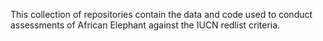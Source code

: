 This collection of repositories contain the data and code used to conduct assessments of African Elephant against the IUCN redlist criteria.
